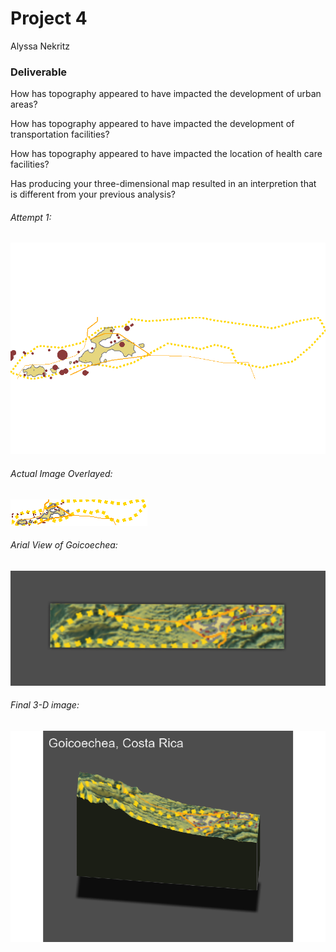 # Project 4

Alyssa Nekritz


### Deliverable

How has topography appeared to have impacted the development of urban areas?


How has topography appeared to have impacted the development of transportation facilities?


How has topography appeared to have impacted the location of health care facilities?


Has producing your three-dimensional map resulted in an interpretion that is different from your previous analysis?


###### Attempt 1:
![attempt 1](combined_actual.png)

###### Actual Image Overlayed:
![Overlayed Image](combined.png)

###### Arial View of Goicoechea:
![Arial View](arial_view.png)

###### Final 3-D image:
![Final Image](final_image.png)
